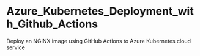 # Azure_Kubernetes_Deployment_with_Github_Actions
Deploy an NGINX image using GitHub Actions to Azure Kubernetes cloud service
